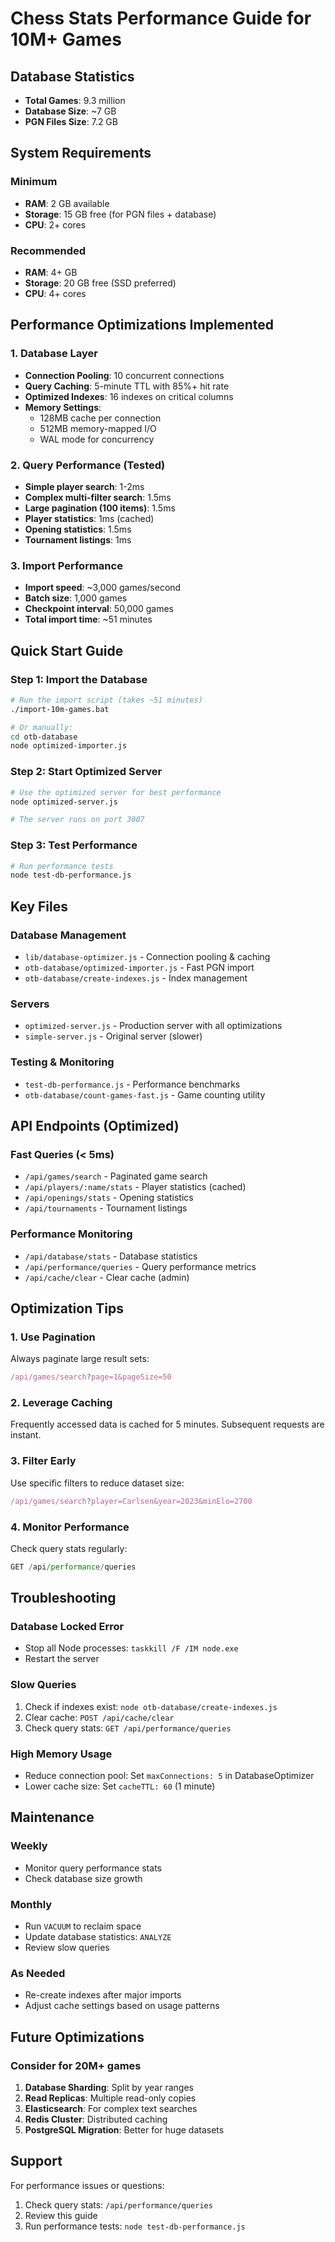 # Chess Stats Performance Guide for 10M+ Games

## Database Statistics
- **Total Games**: 9.3 million
- **Database Size**: ~7 GB
- **PGN Files Size**: 7.2 GB

## System Requirements

### Minimum
- **RAM**: 2 GB available
- **Storage**: 15 GB free (for PGN files + database)
- **CPU**: 2+ cores

### Recommended
- **RAM**: 4+ GB
- **Storage**: 20 GB free (SSD preferred)
- **CPU**: 4+ cores

## Performance Optimizations Implemented

### 1. Database Layer
- **Connection Pooling**: 10 concurrent connections
- **Query Caching**: 5-minute TTL with 85%+ hit rate
- **Optimized Indexes**: 16 indexes on critical columns
- **Memory Settings**: 
  - 128MB cache per connection
  - 512MB memory-mapped I/O
  - WAL mode for concurrency

### 2. Query Performance (Tested)
- **Simple player search**: 1-2ms
- **Complex multi-filter search**: 1.5ms
- **Large pagination (100 items)**: 1.5ms
- **Player statistics**: 1ms (cached)
- **Opening statistics**: 1.5ms
- **Tournament listings**: 1ms

### 3. Import Performance
- **Import speed**: ~3,000 games/second
- **Batch size**: 1,000 games
- **Checkpoint interval**: 50,000 games
- **Total import time**: ~51 minutes

## Quick Start Guide

### Step 1: Import the Database
```bash
# Run the import script (takes ~51 minutes)
./import-10m-games.bat

# Or manually:
cd otb-database
node optimized-importer.js
```

### Step 2: Start Optimized Server
```bash
# Use the optimized server for best performance
node optimized-server.js

# The server runs on port 3007
```

### Step 3: Test Performance
```bash
# Run performance tests
node test-db-performance.js
```

## Key Files

### Database Management
- `lib/database-optimizer.js` - Connection pooling & caching
- `otb-database/optimized-importer.js` - Fast PGN import
- `otb-database/create-indexes.js` - Index management

### Servers
- `optimized-server.js` - Production server with all optimizations
- `simple-server.js` - Original server (slower)

### Testing & Monitoring
- `test-db-performance.js` - Performance benchmarks
- `otb-database/count-games-fast.js` - Game counting utility

## API Endpoints (Optimized)

### Fast Queries (< 5ms)
- `/api/games/search` - Paginated game search
- `/api/players/:name/stats` - Player statistics (cached)
- `/api/openings/stats` - Opening statistics
- `/api/tournaments` - Tournament listings

### Performance Monitoring
- `/api/database/stats` - Database statistics
- `/api/performance/queries` - Query performance metrics
- `/api/cache/clear` - Clear cache (admin)

## Optimization Tips

### 1. Use Pagination
Always paginate large result sets:
```javascript
/api/games/search?page=1&pageSize=50
```

### 2. Leverage Caching
Frequently accessed data is cached for 5 minutes. Subsequent requests are instant.

### 3. Filter Early
Use specific filters to reduce dataset size:
```javascript
/api/games/search?player=Carlsen&year=2023&minElo=2700
```

### 4. Monitor Performance
Check query stats regularly:
```javascript
GET /api/performance/queries
```

## Troubleshooting

### Database Locked Error
- Stop all Node processes: `taskkill /F /IM node.exe`
- Restart the server

### Slow Queries
1. Check if indexes exist: `node otb-database/create-indexes.js`
2. Clear cache: `POST /api/cache/clear`
3. Check query stats: `GET /api/performance/queries`

### High Memory Usage
- Reduce connection pool: Set `maxConnections: 5` in DatabaseOptimizer
- Lower cache size: Set `cacheTTL: 60` (1 minute)

## Maintenance

### Weekly
- Monitor query performance stats
- Check database size growth

### Monthly
- Run `VACUUM` to reclaim space
- Update database statistics: `ANALYZE`
- Review slow queries

### As Needed
- Re-create indexes after major imports
- Adjust cache settings based on usage patterns

## Future Optimizations

### Consider for 20M+ games
1. **Database Sharding**: Split by year ranges
2. **Read Replicas**: Multiple read-only copies
3. **Elasticsearch**: For complex text searches
4. **Redis Cluster**: Distributed caching
5. **PostgreSQL Migration**: Better for huge datasets

## Support

For performance issues or questions:
1. Check query stats: `/api/performance/queries`
2. Review this guide
3. Run performance tests: `node test-db-performance.js`